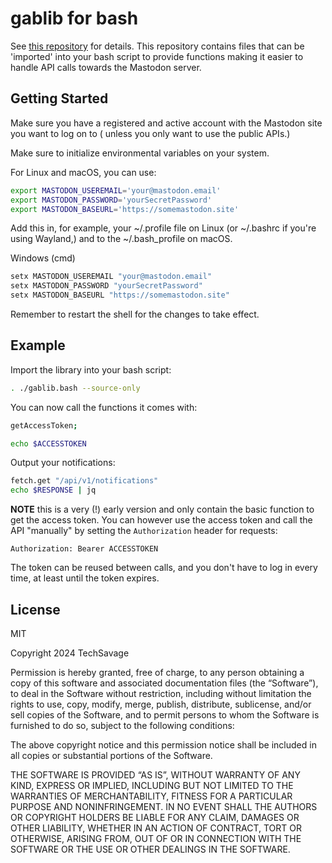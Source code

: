gablib for bash
===============

See [this repository](https://github.com/TechSavage2/gablib) for details. This repository contains files that
can be 'imported' into your bash script to provide functions making
it easier to handle API calls towards the Mastodon server.

Getting Started
---------------

Make sure you have a registered and active account with the Mastodon site you want to log on to ( unless you only want to use the public APIs.)

Make sure to initialize environmental variables on your system.

For Linux and macOS, you can use:

```bash
export MASTODON_USEREMAIL='your@mastodon.email'
export MASTODON_PASSWORD='yourSecretPassword'
export MASTODON_BASEURL='https://somemastodon.site'
```

Add this in, for example, your ~/.profile file on Linux (or ~/.bashrc if you're using Wayland,) and to the ~/.bash_profile on macOS.

Windows (cmd)

```bash
setx MASTODON_USEREMAIL "your@mastodon.email"
setx MASTODON_PASSWORD "yourSecretPassword"
setx MASTODON_BASEURL "https://somemastodon.site"
```

Remember to restart the shell for the changes to take effect.

Example
-------

Import the library into your bash script:

```bash
. ./gablib.bash --source-only
```

You can now call the functions it comes with:

```bash
getAccessToken;

echo $ACCESSTOKEN
```

Output your notifications:

```bash
fetch.get "/api/v1/notifications"
echo $RESPONSE | jq
```

**NOTE** this is a very (!) early version and only contain the basic
function to get the access token. You can however use the access token
and call the API "manually" by setting the `Authorization` header for requests:

```http request
Authorization: Bearer ACCESSTOKEN
```

The token can be reused between calls, and you don't have to log in every time, at least until the token expires.

License
-------

MIT

Copyright 2024 TechSavage

Permission is hereby granted, free of charge, to any person obtaining a copy of this software and associated documentation files (the “Software”), to deal in the Software without restriction, including without limitation the rights to use, copy, modify, merge, publish, distribute, sublicense, and/or sell copies of the Software, and to permit persons to whom the Software is furnished to do so, subject to the following conditions:

The above copyright notice and this permission notice shall be included in all copies or substantial portions of the Software.

THE SOFTWARE IS PROVIDED “AS IS”, WITHOUT WARRANTY OF ANY KIND, EXPRESS OR IMPLIED, INCLUDING BUT NOT LIMITED TO THE WARRANTIES OF MERCHANTABILITY, FITNESS FOR A PARTICULAR PURPOSE AND NONINFRINGEMENT. IN NO EVENT SHALL THE AUTHORS OR COPYRIGHT HOLDERS BE LIABLE FOR ANY CLAIM, DAMAGES OR OTHER LIABILITY, WHETHER IN AN ACTION OF CONTRACT, TORT OR OTHERWISE, ARISING FROM, OUT OF OR IN CONNECTION WITH THE SOFTWARE OR THE USE OR OTHER DEALINGS IN THE SOFTWARE.
